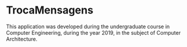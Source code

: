 # TrocaMensagens

This application was developed during the undergraduate course in Computer Engineering, during the year 2019, in the subject of Computer Architecture.
